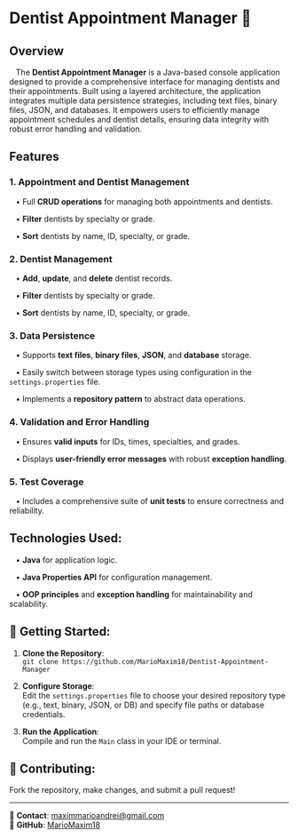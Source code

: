 # Dentist Appointment Manager 🦷

## Overview

&nbsp;&nbsp;&nbsp;The **Dentist Appointment Manager** is a Java-based console application designed to provide a comprehensive interface for managing dentists and their appointments. Built using a layered architecture, the application integrates multiple data persistence strategies, including text files, binary files, JSON, and databases. It empowers users to efficiently manage appointment schedules and dentist details, ensuring data integrity with robust error handling and validation.

## Features

### 1. **Appointment and Dentist Management**
   &nbsp;&nbsp;&nbsp;• Full **CRUD operations** for managing both appointments and dentists.
   
   &nbsp;&nbsp;&nbsp;• **Filter** dentists by specialty or grade.
   
   &nbsp;&nbsp;&nbsp;• **Sort** dentists by name, ID, specialty, or grade.

### 2. **Dentist Management**
   &nbsp;&nbsp;&nbsp;• **Add**, **update**, and **delete** dentist records.

   &nbsp;&nbsp;&nbsp;• **Filter** dentists by specialty or grade.
   
   &nbsp;&nbsp;&nbsp;• **Sort** dentists by name, ID, specialty, or grade.

### 3. **Data Persistence**
   &nbsp;&nbsp;&nbsp;• Supports **text files**, **binary files**, **JSON**, and **database** storage.
   
   &nbsp;&nbsp;&nbsp;• Easily switch between storage types using configuration in the `settings.properties` file.
   
   &nbsp;&nbsp;&nbsp;• Implements a **repository pattern** to abstract data operations.

### 4. **Validation and Error Handling**
   &nbsp;&nbsp;&nbsp;• Ensures **valid inputs** for IDs, times, specialties, and grades.
   
   &nbsp;&nbsp;&nbsp;• Displays **user-friendly error messages** with robust **exception handling**.

### 5. **Test Coverage**
   &nbsp;&nbsp;&nbsp;• Includes a comprehensive suite of **unit tests** to ensure correctness and reliability.

## Technologies Used:
   &nbsp;&nbsp;&nbsp;• **Java** for application logic.
   
   &nbsp;&nbsp;&nbsp;• **Java Properties API** for configuration management.
   
   &nbsp;&nbsp;&nbsp;• **OOP principles** and **exception handling** for maintainability and scalability.

## 🚀 Getting Started:

1. **Clone the Repository**:  
   `git clone https://github.com/MarioMaxim18/Dentist-Appointment-Manager`

2. **Configure Storage**:  
   Edit the `settings.properties` file to choose your desired repository type (e.g., text, binary, JSON, or DB) and specify file paths or database credentials.

3. **Run the Application**:  
   Compile and run the `Main` class in your IDE or terminal.

## 🤝 Contributing:

Fork the repository, make changes, and submit a pull request!

---

📧 **Contact**: maximmarioandrei@gmail.com  
🔗 **GitHub**: [MarioMaxim18](https://github.com/MarioMaxim18)
